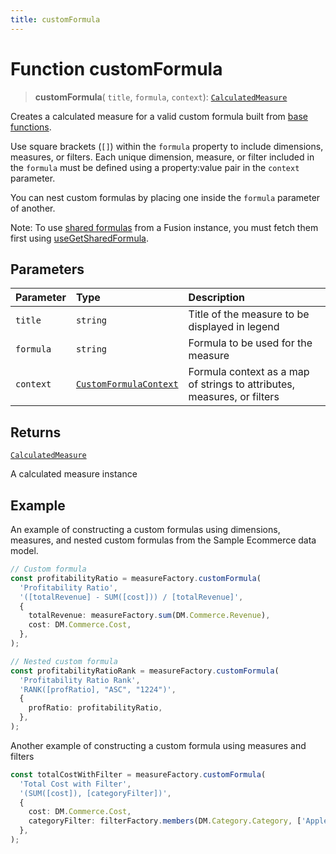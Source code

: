 ```yaml
---
title: customFormula
---
```


# Function customFormula

> **customFormula**(
  `title`,
  `formula`,
  `context`): [`CalculatedMeasure`](../../../interfaces/interface.CalculatedMeasure.md)

Creates a calculated measure for a valid custom formula built from [base functions](/guides/sdk/reference/functions.html#measured-value-functions).

Use square brackets (`[]`) within the `formula` property to include dimensions, measures, or filters.
Each unique dimension, measure, or filter included in the `formula` must be defined using a property:value pair in the `context` parameter.

You can nest custom formulas by placing one inside the `formula` parameter of another.

Note: To use [shared formulas](https://docs.sisense.com/main/SisenseLinux/shared-formulas.htm)
from a Fusion instance, you must fetch them first using [useGetSharedFormula](../../../../sdk-ui/fusion-embed/function.useGetSharedFormula.md).

## Parameters

| Parameter | Type | Description |
| :------ | :------ | :------ |
| `title` | `string` | Title of the measure to be displayed in legend |
| `formula` | `string` | Formula to be used for the measure |
| `context` | [`CustomFormulaContext`](../../../interfaces/interface.CustomFormulaContext.md) | Formula context as a map of strings to attributes, measures, or filters |

## Returns

[`CalculatedMeasure`](../../../interfaces/interface.CalculatedMeasure.md)

A calculated measure instance

## Example

An example of constructing a custom formulas using dimensions, measures, and nested custom formulas
from the Sample Ecommerce data model.
```ts
// Custom formula
const profitabilityRatio = measureFactory.customFormula(
  'Profitability Ratio',
  '([totalRevenue] - SUM([cost])) / [totalRevenue]',
  {
    totalRevenue: measureFactory.sum(DM.Commerce.Revenue),
    cost: DM.Commerce.Cost,
  },
);

// Nested custom formula
const profitabilityRatioRank = measureFactory.customFormula(
  'Profitability Ratio Rank',
  'RANK([profRatio], "ASC", "1224")',
  {
    profRatio: profitabilityRatio,
  },
);
```

Another example of constructing a custom formula using measures and filters
```ts
const totalCostWithFilter = measureFactory.customFormula(
  'Total Cost with Filter',
  '(SUM([cost]), [categoryFilter])',
  {
    cost: DM.Commerce.Cost,
    categoryFilter: filterFactory.members(DM.Category.Category, ['Apple Mac Desktops']),
  },
);
```
